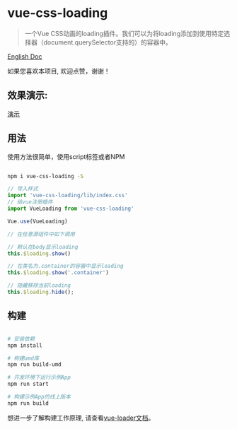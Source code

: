 # vue-css-loading

> 一个Vue CSS动画的loading插件。我们可以为将loading添加到使用特定选择器（document.querySelector支持的）的容器中。

[English Doc](https://github.com/szriafan/vue-css-loading/blob/master/README.md)

如果您喜欢本项目, 欢迎点赞，谢谢！

## 效果演示:

[演示](https://szriafan.github.io/vue-css-loading/examples)

## 用法

使用方法很简单，使用script标签或者NPM

``` bash

npm i vue-css-loading -S
```

``` js
// 导入样式
import 'vue-css-loading/lib/index.css'
// 给vue注册插件
import VueLoading from 'vue-css-loading'

Vue.use(VueLoading)

// 在任意源组件中如下调用

// 默认在body显示loading
this.$loading.show()

// 在类名为.container的容器中显示loading
this.$loading.show('.container')

// 隐藏移除当前loading
this.$loading.hide();
```
## 构建

``` bash

# 安装依赖
npm install

# 构建umd库
npm run build-umd

# 开发环境下运行示例App
npm run start

# 构建示例App的线上版本
npm run build

```

想进一步了解构建工作原理, 请查看[vue-loader文档](http://vuejs.github.io/vue-loader)。
